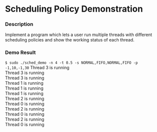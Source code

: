 # Scheduling Policy Demonstration

### Description
Implement a program which lets a user run multiple threads with different scheduling policies and show the working status of each thread.

### Demo Result
`$ sudo ./sched_demo -n 4 -t 0.5 -s NORMAL,FIFO,NORMAL,FIFO -p -1,10,-1,30`
Thread 3 is running  
Thread 3 is running  
Thread 3 is running  
Thread 1 is running  
Thread 1 is running  
Thread 1 is running  
Thread 2 is running  
Thread 0 is running  
Thread 2 is running  
Thread 0 is running  
Thread 2 is running  
Thread 0 is running
